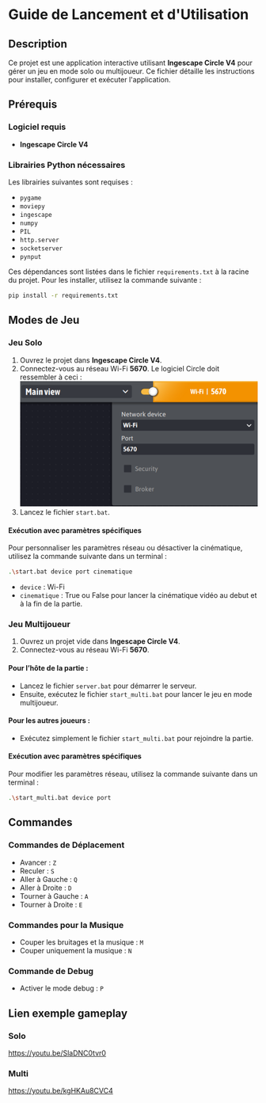 # Guide de Lancement et d'Utilisation

## Description
Ce projet est une application interactive utilisant **Ingescape Circle V4** pour gérer un jeu en mode solo ou multijoueur. Ce fichier détaille les instructions pour installer, configurer et exécuter l'application.

## Prérequis
### Logiciel requis
- **Ingescape Circle V4**

### Librairies Python nécessaires
Les librairies suivantes sont requises :
- `pygame`
- `moviepy`
- `ingescape`
- `numpy`
- `PIL`
- `http.server`
- `socketserver`
- `pynput`

Ces dépendances sont listées dans le fichier `requirements.txt` à la racine du projet. Pour les installer, utilisez la commande suivante :
```bash
pip install -r requirements.txt
```

## Modes de Jeu

### Jeu Solo
1. Ouvrez le projet dans **Ingescape Circle V4**.
2. Connectez-vous au réseau Wi-Fi **5670**. Le logiciel Circle doit ressembler à ceci :
![Alt text](image/img_readme.png)
3. Lancez le fichier `start.bat`.

#### Exécution avec paramètres spécifiques
Pour personnaliser les paramètres réseau ou désactiver la cinématique, utilisez la commande suivante dans un terminal :
```bash
.\start.bat device port cinematique
```
- `device` : Wi-Fi
- `cinematique` : True ou False pour lancer la cinématique vidéo au debut et à la fin de la partie.

### Jeu Multijoueur
1. Ouvrez un projet vide dans **Ingescape Circle V4**.
2. Connectez-vous au réseau Wi-Fi **5670**.

#### Pour l’hôte de la partie :
- Lancez le fichier `server.bat` pour démarrer le serveur.
- Ensuite, exécutez le fichier `start_multi.bat` pour lancer le jeu en mode multijoueur.

#### Pour les autres joueurs :
- Exécutez simplement le fichier `start_multi.bat` pour rejoindre la partie.

#### Exécution avec paramètres spécifiques
Pour modifier les paramètres réseau, utilisez la commande suivante dans un terminal :
```bash
.\start_multi.bat device port
 ```

## Commandes

### Commandes de Déplacement
- Avancer : `Z`
- Reculer : `S`
- Aller à Gauche : `Q`
- Aller à Droite : `D`
- Tourner à Gauche : `A`
- Tourner à Droite : `E`

### Commandes pour la Musique
- Couper les bruitages et la musique : `M`
- Couper uniquement la musique : `N`

### Commande de Debug
- Activer le mode debug : `P`

## Lien exemple gameplay

### Solo
https://youtu.be/SlaDNC0tvr0

### Multi
https://youtu.be/kgHKAu8CVC4

